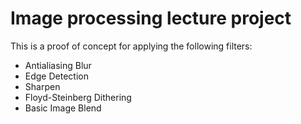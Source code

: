 # Image processing lecture project

This is a proof of concept for applying the following filters:

- Antialiasing Blur
- Edge Detection
- Sharpen
- Floyd-Steinberg Dithering
- Basic Image Blend
